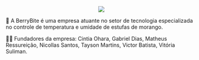 <div align="center"> <img src="EXODUS (1).png" with="100%"> </div>


<p>🍓 A BerryBite é uma empresa atuante no setor de tecnologia especializada no controle de temperatura e umidade de estufas de morango.</p>
<p>🙋‍♀ Fundadores da empresa: Cintia Ohara, Gabriel Dias, Matheus Ressureiçâo, Nicollas Santos, Tayson Martins, Victor Batista, Vitória Suliman.</p>

